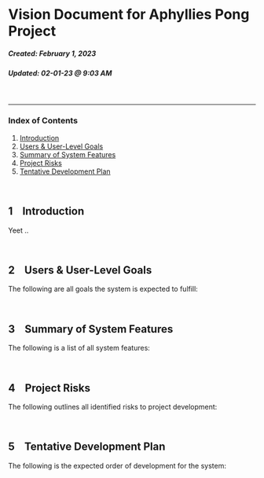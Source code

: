 # Vision Document for Aphyllies Pong Project
##### Created: February 1, 2023
##### Updated: 02-01-23 @ 9:03 AM

&nbsp;

---
### Index of Contents

1. [Introduction](#1-introduction)
2. [Users & User-Level Goals](#2-users-user-level-goals)
3. [Summary of System Features](#3-summary-of-system-features)
4. [Project Risks](#4-project-risks)
5. [Tentative Development Plan](#5-tentative-development-plan)


&nbsp;
## 1 &nbsp;&nbsp; Introduction

Yeet ..


&nbsp;
## 2 &nbsp;&nbsp; Users & User-Level Goals

The following are all goals the system is expected to fulfill:


&nbsp;
## 3 &nbsp;&nbsp; Summary of System Features

The following is a list of all system features:


&nbsp;
## 4 &nbsp;&nbsp; Project Risks

The following outlines all identified risks to project development:


&nbsp;
## 5 &nbsp;&nbsp; Tentative Development Plan

The following is the expected order of development for the system:
